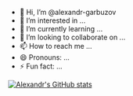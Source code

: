 - 👋 Hi, I’m @alexandr-garbuzov
- 👀 I’m interested in ...
- 🌱 I’m currently learning ...
- 💞️ I’m looking to collaborate on ...
- 📫 How to reach me ...
- 😄 Pronouns: ...
- ⚡ Fun fact: ...

[![Alexandr's GitHub stats](https://github-readme-stats.vercel.app/api?username=alexandr-garbuzov)](https://github.com/alexandr-garbuzov)

<!---
alexandr-garbuzov/alexandr-garbuzov is a ✨ special ✨ repository because its `README.md` (this file) appears on your GitHub profile.
You can click the Preview link to take a look at your changes.
--->
